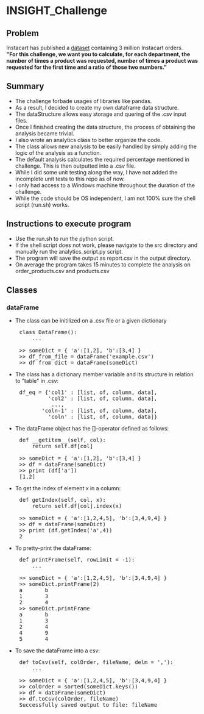 # INSIGHT_Challenge

## Problem
Instacart has published a [dataset](https://www.instacart.com/datasets/grocery-shopping-2017) containing 3 million Instacart orders.  
**"For this challenge, we want you to calculate, for each department, the number of times a product was requested, number of times a product was requested for the first time and a ratio of those two numbers."**


## Summary
* The challenge forbade usages of libraries like pandas.
* As a result, I decided to create my own dataframe data structure.
* The dataStructure allows easy storage and quering of the .csv input files.
* Once I finished creating the data structure, the process of obtaining the analysis became trivial.
* I also wrote an analytics class to better organize the code.
* The class allows new analysis to be easily handled by simply adding the logic of the analysis as a function.
* The default analysis calculates the required percentage mentioned in challenge. This is then outputted into a .csv file.
* While I did some unit testing along the way, I have not added the incomplete unit tests to this repo as of now.
* I only had access to a Windows machine throughout the duration of the challenge.
* While the code should be OS independent, I am not 100% sure the shell script (run.sh) works.

## Instructions to execute program
* Use the run.sh to run the python script.
* If the shell script does not work, please navigate to the src directory and manually run the analytics_script.py script.
* The program will save the output as report.csv in the output directory.
* On average the program takes 15 minutes to complete the analysis on order_products.csv and products.csv

## Classes
### dataFrame
* The class can be initilized on a .csv file or a given dictionary
<pre>
    class DataFrame():
        ...

    >> someDict = { 'a':[1,2], 'b':[3,4] }
    >> df_from_file = dataFrame('example.csv')
    >> df_from_dict = dataFrame(someDict)
</pre>
* The class has a dictionary member variable and its structure in relation to "table" in .csv:
<pre>
    df_eq = {'col1' : [list, of, column, data],  
             'col2' : [list, of, column, data],  
              ...,  
           'coln-1' : [list, of, column, data],  
             'coln' : [list, of, column, data]}  
</pre>
* The dataFrame object has the []-operator defined as follows: 
<pre>
    def __getitem__(self, col):
        return self.df[col]

    >> someDict = { 'a':[1,2], 'b':[3,4] }
    >> df = dataFrame(someDict)
    >> print (df['a'])
    [1,2]    
</pre>
* To get the index of element x in a column:
<pre>
    def getIndex(self, col, x):
        return self.df[col].index(x)

    >> someDict = { 'a':[1,2,4,5], 'b':[3,4,9,4] }
    >> df = dataFrame(someDict)
    >> print (df.getIndex('a',4))
    2
</pre>
* To pretty-print the dataFrame:
<pre>
    def printFrame(self, rowLimit = -1):
        ...

    >> someDict = { 'a':[1,2,4,5], 'b':[3,4,9,4] }
    >> someDict.printFrame(2)
    a       b
    1       3
    2       4
    >> someDict.printFrame
    a       b
    1       3
    2       4
    4       9
    5       4
</pre>
* To save the dataFrame into a csv:
<pre>
    def toCsv(self, colOrder, fileName, delm = ','):
        ...
   
    >> someDict = { 'a':[1,2,4,5], 'b':[3,4,9,4] }
    >> colOrder = sorted(someDict.keys())
    >> df = dataFrame(someDict)
    >> df.toCsv(colOrder, fileName)
    Successfully saved output to file: fileName

</pre>
    
